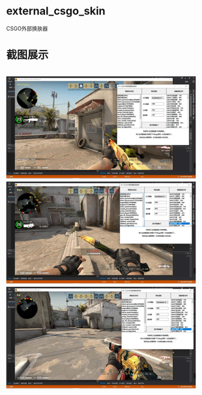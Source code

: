 # external_csgo_skin
CSGO外部换肤器

# 截图展示
<h1 align="center">
	<img src="test1.jpg">
	<img src="test2.jpg">
	<img src="test3.jpg">
</h1>



